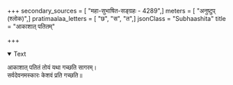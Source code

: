 +++
secondary_sources = [ "महा-सुभाषित-सङ्ग्रहः - 4289",]
meters = [ "अनुष्टुप् (श्लोक)",]
pratimaalaa_letters = [ "छ", "स", "त",]
jsonClass = "Subhaashita"
title = "आकाशात् पतितम्"

+++

<details open><summary>Text</summary>

आकाशात् पतितं तोयं यथा गच्छति सागरम्।  
सर्वदेवनमस्कारः केशवं प्रति गच्छति॥
</details>
